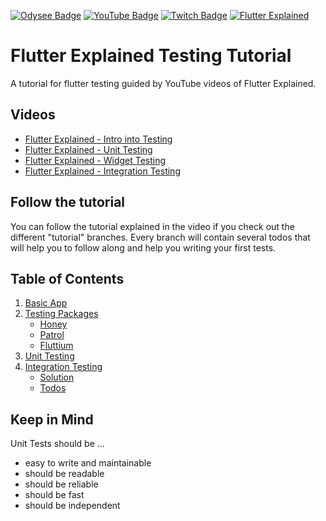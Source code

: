 [![Odysee Badge](https://img.shields.io/static/v1?label=Odysee&message=Invite&color=purple&style=flat-square&logo=odysee&logoColor=purple)](https://odysee.com/$/invite/@flutterexplained:7)
[![YouTube Badge](https://img.shields.io/static/v1?label=YouTube&message=Subscribe&color=red&style=flat-square&logo=youtube&logoColor=red)](https://youtube.com/c/flutterexplained?sub_confirmation=1)
[![Twitch Badge](https://img.shields.io/static/v1?label=Twitch&message=Follow&color=violet&style=flat-square&logo=twitch&logoColor=violet)](https://www.twitch.tv/maxflutter)
[![Flutter Explained](https://img.shields.io/static/v1?label=Homepage&message=FlutterExplained&color=blue&style=flat-square)](https://flutter-explained.dev/)

# Flutter Explained Testing Tutorial

A tutorial for flutter testing guided by YouTube videos of Flutter Explained.

## Videos

- [Flutter Explained - Intro into Testing](https://youtu.be/AA4I10rG_x8)
- [Flutter Explained - Unit Testing](https://www.youtube.com/watch?v=C1kzJH8SiuE&)
- [Flutter Explained - Widget Testing](https://www.youtube.com/watch?v=pgMI5nmAem0)
- [Flutter Explained - Integration Testing](https://www.youtube.com/watch?v=WPEsnJgW99M&feature=youtu.be)

## Follow the tutorial

You can follow the tutorial explained in the video if you check out the different "tutorial"
branches. Every branch will contain several todos that will help you to follow along and help you
writing your first tests.

## Table of Contents

1. [Basic App](./basic_app)
2. [Testing Packages](./testing_packages)
    - [Honey](./testing_packages/honey)
    - [Patrol](./testing_packages/patrol)
    - [Fluttium](./testing_packages/fluttium)
3. [Unit Testing](./unit_testing)
4. [Integration Testing](./integration_testing)
    - [Solution](./integration_testing/solution)
    - [Todos](./integration_testing/todos)

## Keep in Mind

Unit Tests should be ...

- easy to write and maintainable
- should be readable
- should be reliable
- should be fast
- should be independent
